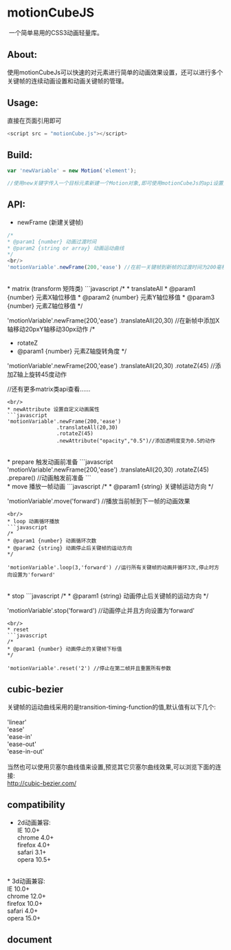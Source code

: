 # motionCubeJS
  一个简单易用的CSS3动画轻量库。
## About:
  使用motionCubeJs可以快速的对元素进行简单的动画效果设置，还可以进行多个关键帧的连续动画设置和动画关键帧的管理。

## Usage:
  直接在页面引用即可
```javascript
<script src = "motionCube.js"></script>
```
## Build:
```javascript
var 'newVariable' = new Motion('element');

//使用new关键字传入一个目标元素新建一个Motion对象,即可使用motionCubeJs的api设置元素的动画效果
```
## API:
* newFrame (新建关键帧)
```javascript
/*
* @param1 {number} 动画过渡时间
* @param2 {string or array} 动画运动曲线
*/
<br/>
'motionVariable'.newFrame(200,'ease') //在前一关键帧到新帧的过渡时间为200毫秒,运动曲线为'ease'
```
<br/>
* matrix (transform 矩阵类)
```javascript
/*
* translateAll
* @param1 {number} 元素X轴位移值
* @param2 {number} 元素Y轴位移值
* @param3 {number} 元素Z轴位移值
*/

'motionVariable'.newFrame(200,'ease')
                .translateAll(20,30) //在新帧中添加X轴移动20pxY轴移动30px动作
/*
* rotateZ
* @param1 {number} 元素Z轴旋转角度
*/

'motionVariable'.newFrame(200,'ease')
                .translateAll(20,30)
                .rotateZ(45) //添加Z轴上旋转45度动作
                
                
                
//还有更多matrix类api查看......
```
<br/>
* newAttribute 设置自定义动画属性
```javascript
'motionVariable'.newFrame(200,'ease')
                .translateAll(20,30)
                .rotateZ(45) 
                .newAttribute("opacity","0.5")//添加透明度变为0.5的动作
```
<br/>
* prepare 触发动画前准备
```javascript
'motionVariable'.newFrame(200,'ease')
                .translateAll(20,30)
                .rotateZ(45)
                .prepare() //动画触发前准备
```
<br/>
* move 播放一帧动画
```javascript
/* 
* @param1 {string} 关键帧运动方向
*/

'motionVariable'.move('forward') //播放当前帧到下一帧的动画效果
```
<br/>
* loop 动画循环播放
```javascript
/* 
* @param1 {number} 动画循环次数
* @param2 {string} 动画停止后关键帧的运动方向
*/

'motionVariable'.loop(3,'forward') //运行所有关键帧的动画并循环3次,停止时方向设置为'forward'
```
<br/>
* stop
```javascript
/* 
* @param1 {string} 动画停止后关键帧的运动方向
*/

'motionVariable'.stop('forward') //动画停止并且方向设置为'forward'
```
<br/>
* reset
```javascript
/* 
* @param1 {number} 动画停止的关键帧下标值
*/

'motionVariable'.reset('2') //停止在第二帧并且重置所有参数
```

## cubic-bezier 
关键帧的运动曲线采用的是transition-timing-function的值,默认值有以下几个:<br/>
<br/>
'linear'<br/>
'ease'<br/>
'ease-in'<br/>
'ease-out'<br/>
'ease-in-out'<br/>
<br/>
当然也可以使用贝塞尔曲线值来设置,预览其它贝塞尔曲线效果,可以浏览下面的连接:<br/>
http://cubic-bezier.com/

## compatibility
* 2d动画兼容:<br/>
IE 10.0+<br/>
chrome 4.0+<br/>
firefox 4.0+<br/>
safari 3.1+<br/>
opera 10.5+<br/>
<br/>
* 3d动画兼容:<br/>
IE 10.0+<br/>
chrome 12.0+<br/>
firefox 10.0+<br/>
safari 4.0+<br/>
opera 15.0+<br/>

## document
